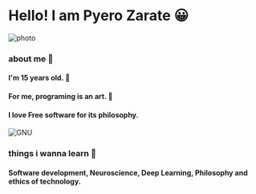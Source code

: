 # Hello! I am Pyero Zarate 😀
![photo](https://gnuevangelist.github.io/Pyero-s-blog/foto.png)
### about me 🙇
#### I'm 15 years old. 🙍
#### For me, programing is an art. 🎨
#### I love Free software for its philosophy. 
![GNU](https://static.fsf.org/nosvn/logos/campaigns_gnu.small.png)
### things i wanna learn 🌱
#### Software development, Neuroscience, Deep Learning, Philosophy and ethics of technology.  
